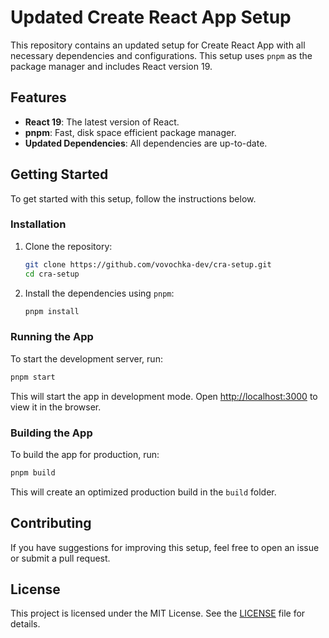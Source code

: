 # Updated Create React App Setup

This repository contains an updated setup for Create React App with all necessary dependencies and configurations. This setup uses `pnpm` as the package manager and includes React version 19.

## Features

- **React 19**: The latest version of React.
- **pnpm**: Fast, disk space efficient package manager.
- **Updated Dependencies**: All dependencies are up-to-date.

## Getting Started

To get started with this setup, follow the instructions below.

### Installation

1. Clone the repository:

   ```sh
   git clone https://github.com/vovochka-dev/cra-setup.git
   cd cra-setup
   ```

2. Install the dependencies using `pnpm`:

   ```sh
   pnpm install
   ```

### Running the App

To start the development server, run:

```sh
pnpm start
```

This will start the app in development mode. Open [http://localhost:3000](http://localhost:3000) to view it in the browser.

### Building the App

To build the app for production, run:

```sh
pnpm build
```

This will create an optimized production build in the `build` folder.

## Contributing

If you have suggestions for improving this setup, feel free to open an issue or submit a pull request.

## License

This project is licensed under the MIT License. See the [LICENSE](LICENSE) file for details.
